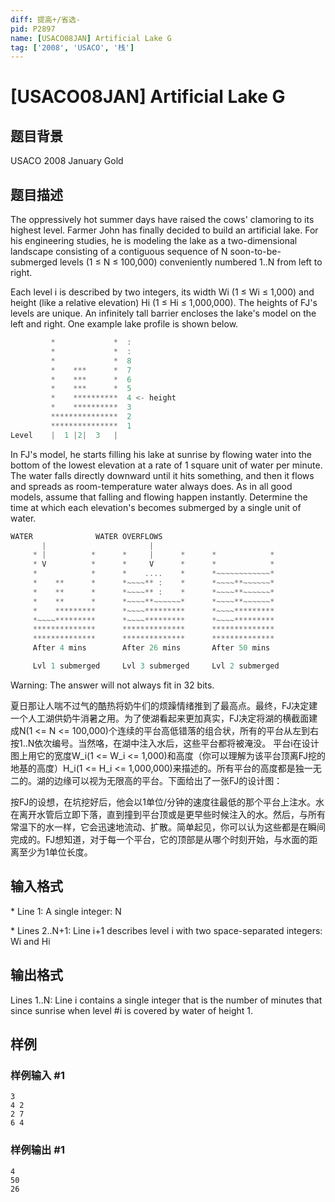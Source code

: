 ```yaml
---
diff: 提高+/省选-
pid: P2897
name: [USACO08JAN] Artificial Lake G
tag: ['2008', 'USACO', '栈']
---
```

# [USACO08JAN] Artificial Lake G
## 题目背景

USACO 2008 January Gold
## 题目描述

The oppressively hot summer days have raised the cows' clamoring to its highest level. Farmer John has finally decided to build an artificial lake. For his engineering studies, he is modeling the lake as a two-dimensional landscape consisting of a contiguous sequence of N soon-to-be-submerged levels (1 ≤ N ≤ 100,000) conveniently numbered 1..N from left to right.


Each level i is described by two integers, its width Wi (1 ≤ Wi ≤ 1,000) and height (like a relative elevation) Hi (1 ≤ Hi ≤ 1,000,000). The heights of FJ's levels are unique. An infinitely tall barrier encloses the lake's model on the left and right. One example lake profile is shown below.

          
```cpp
         *             *  :
         *             *  :
         *             *  8
         *    ***      *  7
         *    ***      *  6
         *    ***      *  5
         *    **********  4 <- height
         *    **********  3
         ***************  2
         ***************  1
Level    |  1 |2|  3   |
```
In FJ's model, he starts filling his lake at sunrise by flowing water into the bottom of the lowest elevation at a rate of 1 square unit of water per minute. The water falls directly downward until it hits something, and then it flows and spreads as room-temperature water always does. As in all good models, assume that falling and flowing happen instantly. Determine the time at which each elevation's becomes submerged by a single unit of water.


```cpp
WATER              WATER OVERFLOWS                     
       |                       |                           
     * |          *      *     |      *      *            *
     * V          *      *     V      *      *            *
     *            *      *    ....    *      *~~~~~~~~~~~~*
     *    **      *      *~~~~** :    *      *~~~~**~~~~~~*
     *    **      *      *~~~~** :    *      *~~~~**~~~~~~*
     *    **      *      *~~~~**~~~~~~*      *~~~~**~~~~~~*
     *    *********      *~~~~*********      *~~~~*********
     *~~~~*********      *~~~~*********      *~~~~*********
     **************      **************      **************
     **************      **************      **************
     After 4 mins        After 26 mins       After 50 mins

     Lvl 1 submerged     Lvl 3 submerged     Lvl 2 submerged
```
Warning: The answer will not always fit in 32 bits.

夏日那让人喘不过气的酷热将奶牛们的烦躁情绪推到了最高点。最终，FJ决定建一个人工湖供奶牛消暑之用。为了使湖看起来更加真实，FJ决定将湖的横截面建成N(1 <= N <= 100,000)个连续的平台高低错落的组合状，所有的平台从左到右按1..N依次编号。当然咯，在湖中注入水后，这些平台都将被淹没。    平台i在设计图上用它的宽度W\_i(1 <= W\_i <= 1,000)和高度（你可以理解为该平台顶离FJ挖的地基的高度）H\_i(1 <= H\_i <= 1,000,000)来描述的。所有平台的高度都是独一无二的。湖的边缘可以视为无限高的平台。下面给出了一张FJ的设计图：


按FJ的设想，在坑挖好后，他会以1单位/分钟的速度往最低的那个平台上注水。水在离开水管后立即下落，直到撞到平台顶或是更早些时候注入的水。然后，与所有常温下的水一样，它会迅速地流动、扩散。简单起见，你可以认为这些都是在瞬间完成的。FJ想知道，对于每一个平台，它的顶部是从哪个时刻开始，与水面的距离至少为1单位长度。

## 输入格式

\* Line 1: A single integer: N

\* Lines 2..N+1: Line i+1 describes level i with two space-separated integers: Wi and Hi

## 输出格式


Lines 1..N: Line i contains a single integer that is the number of minutes that since sunrise when level #i is covered by water of height 1.
## 样例

### 样例输入 #1
```
3
4 2
2 7
6 4
```
### 样例输出 #1
```
4
50
26
```
